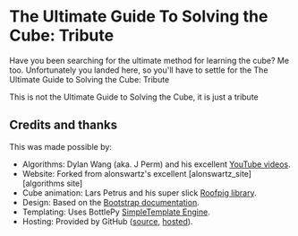 # The Ultimate Guide To Solving the Cube: Tribute

Have you been searching for the ultimate method for learning the cube? Me too. Unfortunately you landed here, so you'll have to settle for the The Ultimate Guide to Solving the Cube: Tribute

This is not the Ultimate Guide to Solving the Cube, it is just a tribute</p>

## Credits and thanks

This was made possible by:

- Algorithms: Dylan Wang (aka. J Perm) and his excellent [YouTube videos][youtube_jperm].
- Website: Forked from alonswartz's excellent [alonswartz_site][algorithms site]
- Cube animation: Lars Petrus and his super slick [Roofpig library][roofpig].
- Design: Based on the [Bootstrap documentation][bootstrap].
- Templating: Uses BottlePy [SimpleTemplate Engine][bottlepy_stpl].
- Hosting: Provided by GitHub ([source][source], [hosted][hosted]).

[youtube_jperm]: https://www.youtube.com/channel/UCqTVfT9JQqhA6_Hi_h_h97Q
[alonswartz_site]: http://www.alonswartz.org/cube/
[roofpig]:https://github.com/larspetrus/Roofpig
[bootstrap]: https://getbootstrap.com/docs/4.0/getting-started/introduction/
[bottlepy_stpl]: https://bottlepy.org/docs/0.12/stpl.html
[source]: https://github.com/cobbce/cube
[hosted]: https://cobbce.github.io/cube


